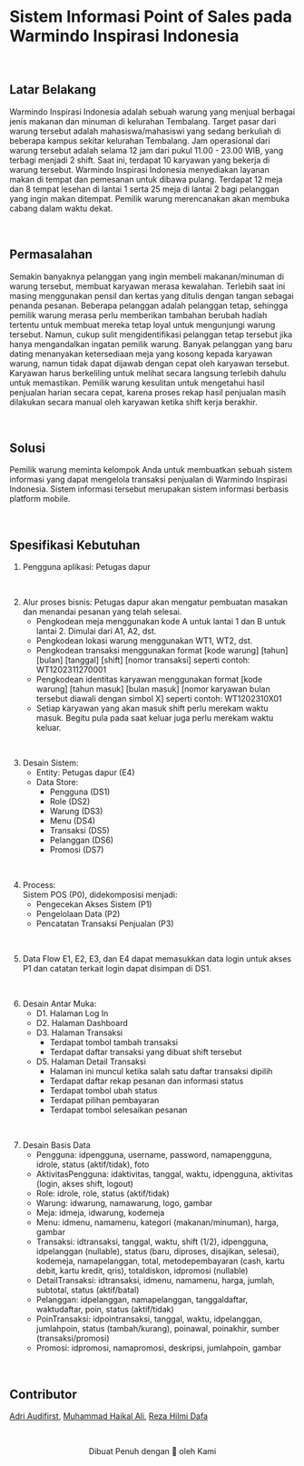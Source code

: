 # Sistem Informasi Point of Sales pada Warmindo Inspirasi Indonesia

<br/>

## Latar Belakang

Warmindo Inspirasi Indonesia adalah sebuah warung yang menjual berbagai jenis makanan dan minuman di kelurahan Tembalang. Target pasar dari warung tersebut adalah mahasiswa/mahasiswi yang sedang berkuliah di beberapa kampus sekitar kelurahan Tembalang. Jam operasional dari warung tersebut adalah selama 12 jam dari pukul 11.00 - 23.00 WIB, yang terbagi menjadi 2 shift. Saat ini, terdapat 10 karyawan yang bekerja di warung tersebut. Warmindo Inspirasi Indonesia menyediakan layanan makan di tempat dan pemesanan untuk dibawa pulang. Terdapat 12 meja dan 8 tempat lesehan di lantai 1 serta 25 meja di lantai 2 bagi pelanggan yang ingin makan ditempat. Pemilik warung merencanakan akan membuka cabang dalam waktu dekat.

<br/>

## Permasalahan

Semakin banyaknya pelanggan yang ingin membeli makanan/minuman di warung tersebut, membuat karyawan merasa kewalahan. Terlebih saat ini masing menggunakan pensil dan kertas yang ditulis dengan tangan sebagai penanda pesanan.
Beberapa pelanggan adalah pelanggan tetap, sehingga pemilik warung merasa perlu memberikan tambahan berubah hadiah tertentu untuk membuat mereka tetap loyal untuk mengunjungi warung tersebut. Namun, cukup sulit mengidentifikasi pelanggan tetap tersebut jika hanya mengandalkan ingatan pemilik warung.
Banyak pelanggan yang baru dating menanyakan ketersediaan meja yang kosong kepada karyawan warung, namun tidak dapat dijawab dengan cepat oleh karyawan tersebut. Karyawan harus berkeliling untuk melihat secara langsung terlebih dahulu untuk memastikan.
Pemilik warung kesulitan untuk mengetahui hasil penjualan harian secara cepat, karena proses rekap hasil penjualan masih dilakukan secara manual oleh karyawan ketika shift kerja berakhir.

<br/>

## Solusi

Pemilik warung meminta kelompok Anda untuk membuatkan sebuah sistem informasi yang dapat mengelola transaksi penjualan di Warmindo Inspirasi Indonesia. Sistem informasi tersebut merupakan sistem informasi berbasis platform mobile.

<br/>

## Spesifikasi Kebutuhan

1. Pengguna aplikasi: Petugas dapur

<br/>

2. Alur proses bisnis: Petugas dapur akan mengatur pembuatan masakan dan menandai pesanan yang telah selesai.
   - Pengkodean meja menggunakan kode A untuk lantai 1 dan B untuk lantai 2. Dimulai dari A1, A2, dst.
   - Pengkodean lokasi warung menggunakan WT1, WT2, dst.
   - Pengkodean transaksi menggunakan format [kode warung] [tahun] [bulan] [tanggal] [shift] [nomor transaksi] seperti contoh: WT1202311270001
   - Pengkodean identitas karyawan menggunakan format [kode warung] [tahun masuk] [bulan masuk] [nomor karyawan bulan tersebut diawali dengan simbol X] seperti contoh: WT1202310X01
   - Setiap karyawan yang akan masuk shift perlu merekam waktu masuk. Begitu pula pada saat keluar juga perlu merekam waktu keluar.

<br/>

3. Desain Sistem:
   - Entity: Petugas dapur (E4)
   - Data Store:
     - Pengguna (DS1)
     - Role (DS2)
     - Warung (DS3)
     - Menu (DS4)
     - Transaksi (DS5)
     - Pelanggan (DS6)
     - Promosi (DS7)

<br/>

4. Process:
   <br/>
   Sistem POS (P0), didekomposisi menjadi:
   - Pengecekan Akses Sistem (P1)
   - Pengelolaan Data (P2)
   - Pencatatan Transaksi Penjualan (P3)

<br/>

5. Data Flow
   E1, E2, E3, dan E4 dapat memasukkan data login untuk akses P1 dan catatan terkait login dapat disimpan di DS1.

<br/>

6. Desain Antar Muka:
   - D1. Halaman Log In
   - D2. Halaman Dashboard
   - D3. Halaman Transaksi
     - Terdapat tombol tambah transaksi
     - Terdapat daftar transaksi yang dibuat shift tersebut
   - D5. Halaman Detail Transaksi
     - Halaman ini muncul ketika salah satu daftar transaksi dipilih
     - Terdapat daftar rekap pesanan dan informasi status
     - Terdapat tombol ubah status
     - Terdapat pilihan pembayaran
     - Terdapat tombol selesaikan pesanan

<br/>

7. Desain Basis Data
   - Pengguna: idpengguna, username, password, namapengguna, idrole, status (aktif/tidak), foto
   - AktivitasPengguna: idaktivitas, tanggal, waktu, idpengguna, aktivitas (login, akses shift, logout)
   - Role: idrole, role, status (aktif/tidak)
   - Warung: idwarung, namawarung, logo, gambar
   - Meja: idmeja, idwarung, kodemeja
   - Menu: idmenu, namamenu, kategori (makanan/minuman), harga, gambar
   - Transaksi: idtransaksi, tanggal, waktu, shift (1/2), idpengguna, idpelanggan (nullable), status (baru, diproses, disajikan, selesai), kodemeja, namapelanggan, total, metodepembayaran (cash, kartu debit, kartu kredit, qris), totaldiskon, idpromosi (nullable)
   - DetailTransaksi: idtransaksi, idmenu, namamenu, harga, jumlah, subtotal, status (aktif/batal)
   - Pelanggan: idpelanggan, namapelanggan, tanggaldaftar, waktudaftar, poin, status (aktif/tidak)
   - PoinTransaksi: idpointransaksi, tanggal, waktu, idpelanggan, jumlahpoin, status (tambah/kurang), poinawal, poinakhir, sumber (transaksi/promosi)
   - Promosi: idpromosi, namapromosi, deskripsi, jumlahpoin, gambar

<br/>

## Contributor

[Adri Audifirst](https://github.com/hanyaseorangpelajar), [Muhammad Haikal Ali](https://github.com/haikalassegaf), [Reza Hilmi Dafa](https://github.com/RezaHD0)

<br/>

<p align=center>Dibuat Penuh dengan 💖 oleh Kami</p>

